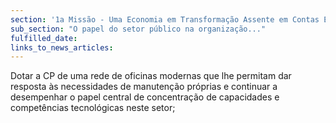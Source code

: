 ```yaml
---
section: '1a Missão - Uma Economia em Transformação Assente em Contas Equilibradas'
sub_section: "O papel do setor público na organização..."
fulfilled_date:
links_to_news_articles:
---
```


Dotar a CP de uma rede de oficinas modernas que lhe permitam dar resposta às necessidades de manutenção próprias e continuar a desempenhar o papel central de concentração de capacidades e competências tecnológicas neste setor;